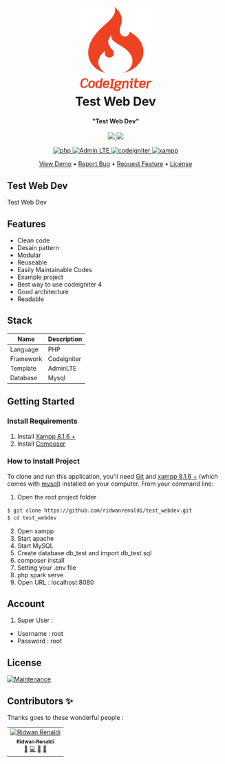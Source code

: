 <div align="center">
  <h1 align="center">
    <br>
    <a href="https://www.codeigniter.com/" title="Codeigniter">
      <img src="public/images/codeigniter.svg" alt="Codeigniter" width="165">
    </a>
    <br>
    Test Web Dev
    <br>
  </h1>
</div>


<div align="center">
  <h4 align="center">"Test Web Dev"</h4>
</div>


<div align="center">
  <p align="center">
    <a href="https://forthebadge.com">
      <img src="https://forthebadge.com/images/badges/powered-by-coffee.svg">
    </a>
    <a href="https://forthebadge.com">
      <img src="https://forthebadge.com/images/badges/built-with-love.svg">
    </a>
  </p>
</div>



<div align="center">
  <p align="center">
    <a href="https://www.php.net/" title="PHP">
      <img src="https://img.shields.io/badge/PHP-8.1.6-green.svg" alt="php">
    </a>
    <a href="https://adminlte.io/" title="Admin LTE">
      <img src="https://img.shields.io/badge/Admin LTE-3.2.0-1abc9c.svg" alt="Admin LTE">
    </a>
    <a href="https://www.codeigniter.com/" title="Codeigniter">
      <img src="https://img.shields.io/badge/Codeigniter-v4.2.1-blue.svg" alt="codeigniter">
    </a>
    <a href="https://www.apachefriends.org/download.html" title="XAMPP">
      <img src="https://img.shields.io/badge/XAMPP-8.1.6-red.svg" alt="xampp">
    </a>
  </p>
</div>


<div align="center">
  <p align="center">
    <a href="#demo">View Demo</a> •
    <a href="#report">Report Bug</a> •
    <a href="#request">Request Feature</a> •
    <a href="#license">License</a>
  </p>
</div>



## Test Web Dev
Test Web Dev



## Features

* Clean code
* Desain pattern
* Modular
* Reuseable
* Easily Maintainable Codes
* Example project
* Best way to use codeigniter 4
* Good architecture
* Readable


## Stack

| Name | Description |
| --- | --- |
| Language | PHP |
| Framework | Codeigniter |
| Template | AdminLTE |
| Database | Mysql |



## Getting Started
### Install Requirements
1. Install [Xampp 8.1.6 +](https://www.apachefriends.org/download.html)
2. Install [Composer](https://getcomposer.org/)



### How to Install Project
To clone and run this application, you'll need [Git](https://git-scm.com) and [xampp 8.1.6 +](https://www.apachefriends.org/download.html) (which comes with [mysql](https://www.mysql.com/)) installed on your computer. From your command line:

1. Open the root project folder

```bash
$ git clone https://github.com/ridwanrenaldi/test_webdev.git
$ cd test_webdev
```

2. Open xampp
3. Start apache
4. Start MySQL
5. Create database db_test and import db_test.sql
6. composer install
7. Setting your .env file
8. php spark serve
9. Open URL : localhost:8080


## Account
1. Super User :
  * Username : root
  * Password : root



## License

[![Maintenance](https://img.shields.io/badge/LICENSE-MIT-blue.svg)](LICENSE)



## Contributors ✨

Thanks goes to these wonderful people :

<!-- ALL-CONTRIBUTORS-LIST:START - Do not remove or modify this section -->
<!-- prettier-ignore-start -->
<!-- markdownlint-disable -->
<table>
  <tr>
    <td align="center">
      <a href="https://github.com/ridwanrenaldi">
        <img src="https://avatars.githubusercontent.com/u/31766893?v=4" width="100px;" alt="Ridwan Renaldi"/>
        <br />
        <sub>
          <b>Ridwan Renaldi</b>
        </sub>
      </a>
      <br />
      <a href="#" title="Answering Questions">💬</a> 
      <a href="#" title="Code">💻</a> 
      <a href="#" title="Design">🎨</a> 
      <a href="#" title="Documentation">📖</a> 
    </td>
  </tr>
</table>